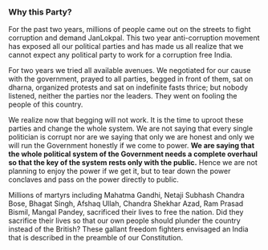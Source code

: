 ### Why this Party?

For the past two years, millions of people came out on the streets to fight corruption and demand JanLokpal. This two year anti-corruption movement has exposed all our political parties and has made us all realize that we cannot expect any political party to work for a corruption free India.

For two years we tried all available avenues. We negotiated for our cause with the government, prayed to all parties, begged in front of them, sat on dharna, organized protests and sat on indefinite fasts thrice; but nobody listened, neither the parties nor the leaders. They went on fooling the people of this country.

We realize now that begging will not work. It is the time to uproot these parties and change the whole system. We are not saying that every single politician is corrupt nor are we saying that only we are honest and only we will run the Government honestly if we come to power. **We are saying that the whole political system of the Government needs a complete overhaul so that the key of the system rests only with the public.** Hence we are not planning to enjoy the power if we get it, but to tear down the power conclaves and pass on the power directly to public.

Millions of martyrs including Mahatma Gandhi, Netaji Subhash Chandra Bose, Bhagat Singh, Afshaq Ullah, Chandra Shekhar Azad, Ram Prasad Bismil, Mangal Pandey, sacrificed their lives to free the nation. Did they sacrifice their lives so that our own people should plunder the country instead of the British? These gallant freedom fighters envisaged an India that is described in the preamble of our Constitution.